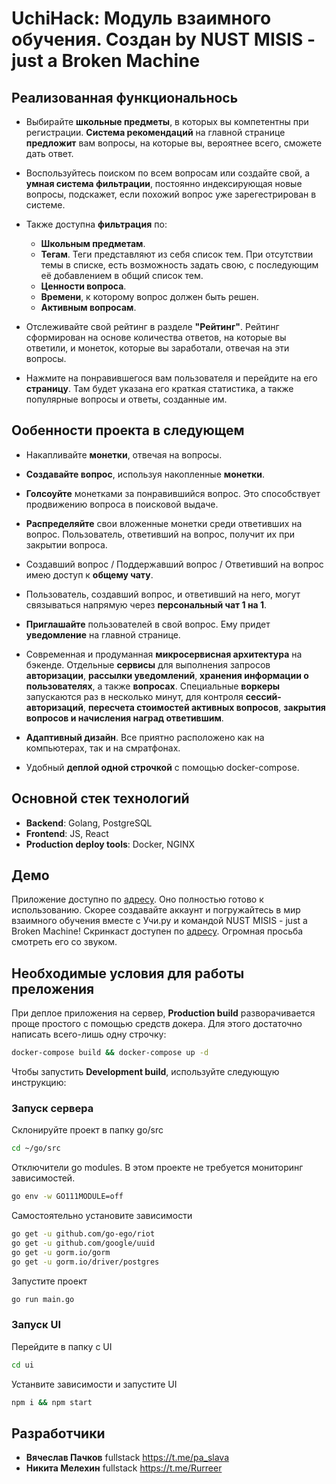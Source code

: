 # UchiHack: Модуль взаимного обучения. Создан by NUST MISIS - just a Broken Machine

## Реализованная функциональнось
- Выбирайте **школьные предметы**, в которых вы компетентны при регистрации. **Система рекомендаций** на главной странице **предложит** вам вопросы, на которые вы, вероятнее всего, сможете дать ответ.  
- Воспользуйтесь поиском по всем вопросам или создайте свой, а **умная система фильтрации**, постоянно индексирующая новые вопросы, подскажет, если похожий вопрос уже зарегестрирован в системе.
- Также доступна **фильтрация** по: 
  - **Школьным предметам**.
  - **Тегам**. Теги представляют из себя список тем. При отсутствии темы в списке, есть возможность задать свою, с последующим её добавлением в общий список тем.
  - **Ценности вопроса**.
  - **Времени**, к которому вопрос должен быть решен.
  - **Активным вопросам**.
    
- Отслеживайте свой рейтинг в разделе **"Рейтинг"**. Рейтинг сформирован на основе количества ответов, на которые вы ответили, и монеток, которые вы заработали, отвечая на эти вопросы.
- Нажмите на понравившегося вам пользователя и перейдите на его **страницу**. Там будет указана его краткая статистика, а также популярные вопросы и ответы, созданные им.

## Ообенности проекта в следующем
- Накапливайте **монетки**, отвечая на вопросы.
- **Создавайте вопрос**, используя накопленные **монетки**.
- **Голсоуйте** монетками за понравившийся вопрос. Это способствует продвижению вопроса в поисковой выдаче.
- **Распределяйте** свои вложенные монетки среди ответивших на вопрос. Пользователь, ответивший на вопрос, получит их при закрытии вопроса.

- Создавший вопрос / Поддержавший вопрос / Ответивший на вопрос имею доступ к **общему чату**.
- Пользователь, создавший вопрос, и ответивший на него, могут связываться напрямую через **персональный чат 1 на 1**.

- **Приглашайте** пользователей в свой вопрос. Ему придет **уведомление** на главной странице.

- Современная и продуманная **микросервисная архитектура** на бэкенде.
  Отдельные **сервисы** для выполнения запросов **авторизации**, **рассылки уведомлений**,
  **хранения информации о пользователях**, а также **вопросах**. Специальные **воркеры** запускаются
  раз в несколько минут, для контроля **сессий-авторизаций**, **пересчета стоимостей активных вопросов**,
  **закрытия вопросов и начисления наград ответившим**.
  
- **Адаптивный дизайн**. Все приятно расположено как на компьютерах, так и на смратфонах.

- Удобный **деплой одной строчкой** с помощью docker-compose.

## Основной стек технологий
- **Backend**: Golang, PostgreSQL
- **Frontend**: JS, React
- **Production deploy tools**: Docker, NGINX

## Демо
Приложение доступно по [адресу](http://139.162.131.165).
Оно полностью готово к использованию. Скорее создавайте аккаунт и погружайтесь в мир взаимного обучения вместе с Учи.ру и командой NUST MISIS - just a Broken Machine!
Скринкаст доступен по [адресу](https://drive.google.com/drive/folders/1MFQv6lfrzk3p-6Te6thHR7M_Mf4JkTZN). Огромная просьба смотреть его со звуком.

## Необходимые условия для работы преложения
При деплое приложения на сервер, **Production build** разворачивается проще простого с помощью средств докера. Для этого достаточно написать всего-лишь одну строчку:
```bash
docker-compose build && docker-compose up -d
```
Чтобы запустить **Development build**, используйте следующую инструкцию:
### Запуск сервера
Склонируйте проект в папку go/src
```bash
cd ~/go/src
```
Отключители go modules. В этом проекте не требуется мониторинг зависимостей.
```bash
go env -w GO111MODULE=off
```
Самостоятельно установите зависимости
```bash
go get -u github.com/go-ego/riot
go get -u github.com/google/uuid
go get -u gorm.io/gorm
go get -u gorm.io/driver/postgres
```
Запустите проект
```bash
go run main.go
```

### Запуск UI
Перейдите в папку с UI
```bash
cd ui
```
Устанвите зависимости и запустите UI
```bash
npm i && npm start
```

## Разработчики
- **Вячеслав Пачков** fullstack https://t.me/pa_slava
- **Никита Мелехин** fullstack https://t.me/Rurreer
